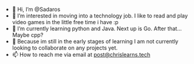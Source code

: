 - 👋 Hi, I’m @Sadaros
- 👀 I’m interested in moving into a technology job. I like to read and play video games in the little free time i have :p
- 🌱 I’m currently learning python and Java. Next up is Go. After that... Maybe cpp?
- 💞️ Because im still in the early stages of learning I am not currently looking to collaborate on any projects yet.
- 📫 How to reach me via email at post@chrislearns.tech

<!---
Sadaros/Sadaros is a ✨ special ✨ repository because its `README.md` (this file) appears on your GitHub profile.
You can click the Preview link to take a look at your changes.
--->
